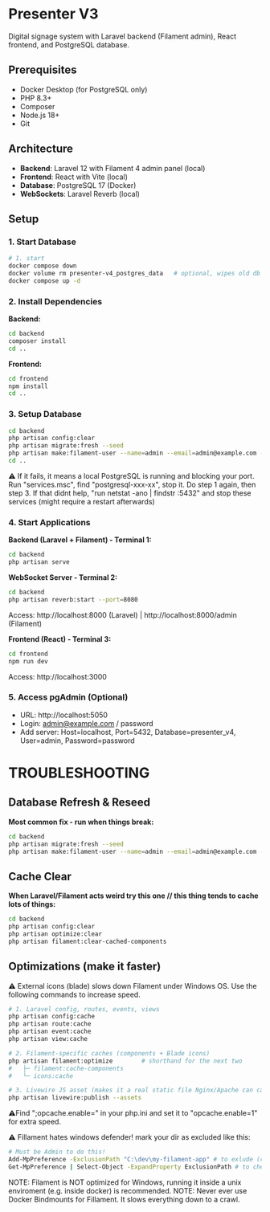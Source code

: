 # Presenter V3

Digital signage system with Laravel backend (Filament admin), React frontend, and PostgreSQL database.

## Prerequisites

- Docker Desktop (for PostgreSQL only)
- PHP 8.3+
- Composer
- Node.js 18+
- Git

## Architecture

- **Backend**: Laravel 12 with Filament 4 admin panel (local)
- **Frontend**: React with Vite (local)
- **Database**: PostgreSQL 17 (Docker)
- **WebSockets**: Laravel Reverb (local)

## Setup

### 1. Start Database
```bash
# 1. start
docker compose down
docker volume rm presenter-v4_postgres_data   # optional, wipes old db
docker compose up -d
```

### 2. Install Dependencies

**Backend:**
```bash
cd backend
composer install
cd ..
```

**Frontend:**
```bash
cd frontend
npm install
cd ..
```

### 3. Setup Database
```bash
cd backend
php artisan config:clear
php artisan migrate:fresh --seed
php artisan make:filament-user --name=admin --email=admin@example.com --password=password
cd ..
```
⚠️ If it fails, it means a local PostgreSQL is running and blocking your port.
Run "services.msc", find "postgresql-xxx-xx", stop it. Do step 1 again, then step 3.
If that didnt help, "run netstat -ano | findstr :5432" and stop these services (might require a restart afterwards)

### 4. Start Applications

**Backend (Laravel + Filament) - Terminal 1:**
```bash
cd backend
php artisan serve
```

**WebSocket Server - Terminal 2:**
```bash
cd backend
php artisan reverb:start --port=8080
```

Access: http://localhost:8000 (Laravel) | http://localhost:8000/admin (Filament)

**Frontend (React) - Terminal 3:**
```bash
cd frontend
npm run dev
```
Access: http://localhost:3000

### 5. Access pgAdmin (Optional)
- URL: http://localhost:5050
- Login: admin@example.com / password
- Add server: Host=localhost, Port=5432, Database=presenter_v4, User=admin, Password=password


# TROUBLESHOOTING

## Database Refresh & Reseed
**Most common fix - run when things break:**
```bash
cd backend
php artisan migrate:fresh --seed
php artisan make:filament-user --name=admin --email=admin@example.com --password=password
```

## Cache Clear
**When Laravel/Filament acts weird try this one // this thing tends to cache lots of things:**
```bash
cd backend
php artisan config:clear
php artisan optimize:clear
php artisan filament:clear-cached-components
```

## Optimizations (make it faster)

⚠️ External icons (blade) slows down Filament under Windows OS. Use the following commands to increase speed.
```bash
# 1. Laravel config, routes, events, views
php artisan config:cache
php artisan route:cache
php artisan event:cache
php artisan view:cache

# 2. Filament-specific caches (components + Blade icons)
php artisan filament:optimize        # shorthand for the next two
#   ├─ filament:cache-components
#   └─ icons:cache

# 3. Livewire JS asset (makes it a real static file Nginx/Apache can cache)
php artisan livewire:publish --assets
```
⚠️Find ";opcache.enable=" in your php.ini and set it to "opcache.enable=1" for extra speed.

⚠️ Fillament hates windows defender! mark your dir as excluded like this:
```bash
# Must be Admin to do this!
Add-MpPreference -ExclusionPath "C:\dev\my-filament-app" # to exlude (change path)
Get-MpPreference | Select-Object -ExpandProperty ExclusionPath # to check if applied
```
NOTE: Filament is NOT optimized for Windows, running it inside a unix enviroment (e.g. inside docker) is recommended.
NOTE: Never ever use Docker Bindmounts for Fillament. It slows everything down to a crawl.
